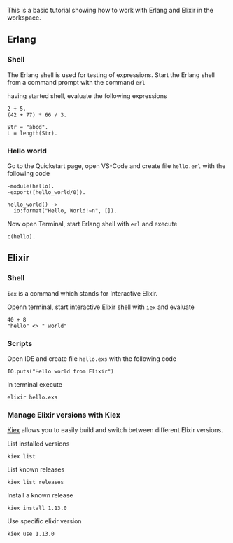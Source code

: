 This is a basic tutorial showing how to work with Erlang and Elixir in the workspace.

## Erlang 

### Shell 

The Erlang shell is used for testing of expressions. Start the Erlang shell from a command prompt with the command `erl`   

having started shell, evaluate the following expressions 

```
2 + 5.
(42 + 77) * 66 / 3.

Str = "abcd".
L = length(Str).
```

### Hello world

Go to the Quickstart page, open VS-Code and create file `hello.erl` with the following code 

```
-module(hello).
-export([hello_world/0]).

hello_world() ->
  io:format("Hello, World!~n", []).
```

Now open Terminal, start Erlang shell with `erl` and execute 

```
c(hello).
```

## Elixir

### Shell 

`iex` is a command which stands for Interactive Elixir. 

Openn terminal, start interactive Elixir shell with `iex` and evaluate

```
40 + 8
"hello" <> " world"
```

### Scripts 

Open IDE and create file `hello.exs` with the following code 

```
IO.puts("Hello world from Elixir")
```

In terminal execute 

```
elixir hello.exs
```

### Manage Elixir versions with Kiex

[Kiex](https://github.com/taylor/kiex) allows you to easily build and switch between different Elixir versions.   

List installed versions

```
kiex list
```

List known releases

```
kiex list releases
```

Install a known release

```
kiex install 1.13.0
```

Use specific elixir version

```
kiex use 1.13.0
```


